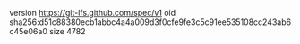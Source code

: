 version https://git-lfs.github.com/spec/v1
oid sha256:d51c88380ecb1abbc4a4a009d3f0cfe9fe3c5c91ee535108cc243ab6c45e06a0
size 4782
